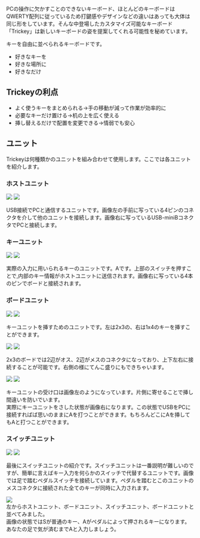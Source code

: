PCの操作に欠かすことのできないキーボード、ほとんどのキーボードはQWERTY配列に従っているため打鍵感やデザインなどの違いはあっても大体は同じ形をしています。そんな中登場したカスタマイズ可能なキーボード「Trickey」は新しいキーボードの姿を提案してくれる可能性を秘めています。

キーを自由に並べられるキーボードです。

* 好きなキーを
* 好きな場所に
* 好きなだけ

## Trickeyの利点

* よく使うキーをまとめられる→手の移動が減って作業が効率的に
* 必要なキーだけ置ける→机の上を広く使える
* 挿し替えるだけで配置を変更できる→情弱でも安心

## ユニット

Trickeyは何種類かのユニットを組み合わせて使用します。ここでは各ユニットを紹介します。

### ホストユニット

![](images/host_1.JPG)
![](images/host_2.JPG)

USB接続でPCと通信するユニットです。画像左の手前に写っている4ピンのコネクタを介して他のユニットを接続します。画像右に写っているUSB-miniBコネクタでPCと接続します。

### キーユニット

![](images/key_1.JPG)
![](images/key_2.JPG)

実際の入力に用いられるキーのユニットです。Aです。上部のスイッチを押すことで,内部のキー情報がホストユニットに送信されます。画像右に写っている4本のピンでボードと接続されます。

### ボードユニット

![](images/board_1.JPG)
![](images/board_3.JPG)

キーユニットを挿すためのユニットです。左は2x3の、右は1x4のキーを挿すことができます。

![](images/board_2.JPG)
![](images/board_4.JPG)

2x3のボードでは2辺がオス、2辺がメスのコネクタになっており、上下左右に接続することが可能です。右側の様にてんこ盛りにもできちゃいます。

![](images/board_7.JPG)
![](images/board_6.JPG)

キーユニットの受け口は画像左のようになっています。片側に寄せることで挿し間違いを防いでいます。  
実際にキーユニットをさした状態が画像右になります。この状態でUSBをPCに接続すればば思いのままにAを打つことができます。もちろんどこにAを挿してもAと打つことができます。

### スイッチユニット

![](images/switch_1.JPG)
![](images/switch_2.JPG)

最後にスイッチユニットの紹介です。スイッチユニットは一番説明が難しいのですが、簡単に言えばキー入力を何らかのスイッチで代替するユニットです。画像では足で踏むペダルスイッチを接続しています。ペダルを踏むとこのユニットのメスコネクタに接続された全てのキーが同時に入力されます。

![](images/switch_3.JPG)  
左からホストユニット、ボードユニット、スイッチユニット、ボードユニットと並べてみました。  
画像の状態ではSが普通のキー、Aがペダルによって押されるキーになります。  
あなたの足で気が済むまでAと入力しましょう。

